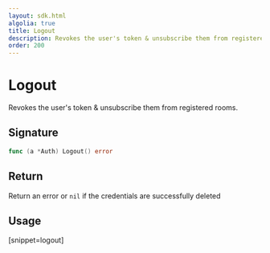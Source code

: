 ```yaml
---
layout: sdk.html
algolia: true
title: Logout
description: Revokes the user's token & unsubscribe them from registered rooms.
order: 200
---
```


# Logout

Revokes the user's token & unsubscribe them from registered rooms.

## Signature

```go
func (a *Auth) Logout() error 
```

## Return

Return an error or `nil` if the credentials are successfully deleted

## Usage

[snippet=logout]
